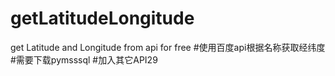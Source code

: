 # getLatitudeLongitude
get Latitude and Longitude from api for free
#使用百度api根据名称获取经纬度
#需要下载pymsssql
#加入其它API29
